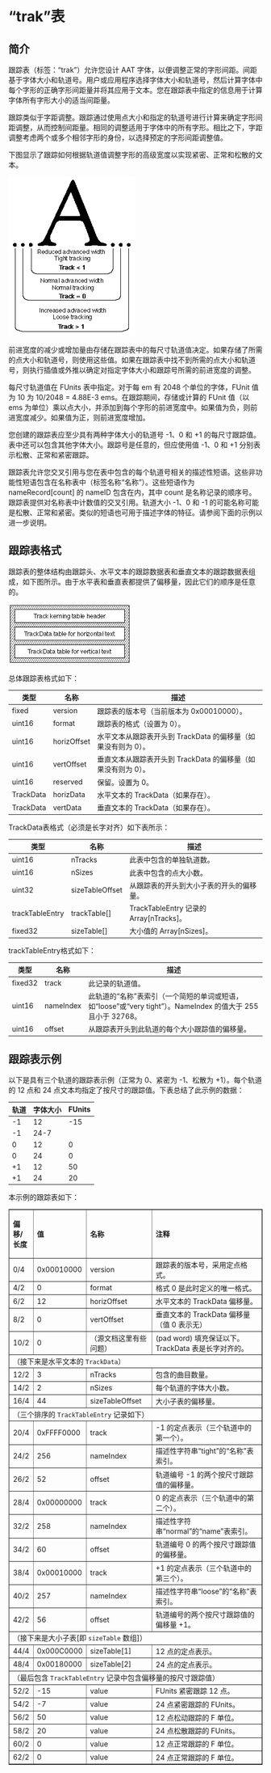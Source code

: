# “trak”表

## 简介

跟踪表（标签：“trak”）允许您设计 AAT 字体，以便调整正常的字形间距。间距基于字体大小和轨道号。用户或应用程序选择字体大小和轨道号，然后计算字体中每个字形的正确字形间距量并将其应用于文本。您在跟踪表中指定的信息用于计算字体所有字形大小的适当间距量。

跟踪类似于字距调整。跟踪通过使用点大小和指定的轨道号进行计算来确定字形间距调整，从而控制间距量。相同的调整适用于字体中的所有字形。相比之下，字距调整考虑两个或多个相邻字形的身份，以选择预定的字形间距调整值。

下图显示了跟踪如何根据轨道值调整字形的高级宽度以实现紧密、正常和松散的文本。

![FF49](./images/FF49.gif)

前进宽度的减少或增加量由存储在跟踪表中的每尺寸轨道值决定。如果存储了所需的点大小和轨道号，则使用这些值。如果在跟踪表中找不到所需的点大小和轨道号，则执行插值或外推以确定对指定字体大小和跟踪号所需的前进宽度的调整。

每尺寸轨道值在 FUnits 表中指定。对于每 em 有 2048 个单位的字体，FUnit 值为 10 为 10/2048 = 4.88E-3 ems。在跟踪期间，存储或计算的 FUnit 值（以 ems 为单位）乘以点大小，并添加到每个字形的前进宽度中。如果值为负，则前进宽度减少。如果值为正，则前进宽度增加。

您创建的跟踪表应至少具有两种字体大小的轨道号 -1、0 和 +1 的每尺寸跟踪值。表中还可以包含其他字体大小。跟踪号是任意的，但应使用值 -1、0 和 +1 分别表示松散、正常和紧密跟踪。

跟踪表允许您交叉引用与您在表中包含的每个轨道号相关的描述性短语。这些非功能性短语包含在名称表中（标签名称“名称”）。这些短语作为 nameRecord[count] 的 nameID 包含在内，其中 count 是名称记录的顺序号。跟踪表提供对名称表中计数值的交叉引用。轨道大小 -1、0 和 -1 的可能名称可能是松散、正常和紧密。类似的短语也可用于描述字体的特征。请参阅下面的示例以进一步说明。

## 跟踪表格式

跟踪表的整体结构由跟踪头、水平文本的跟踪数据表和垂直文本的跟踪数据表组成，如下图所示。由于水平表和垂直表都提供了偏移量，因此它们的顺序是任意的。

![FF50](./images/FF50.gif)

总体跟踪表格式如下：

类型|名称|描述
|-|-|-|
|fixed|version|跟踪表的版本号（当前版本为 0x00010000）。|
|uint16|format|跟踪表的格式（设置为 0）。|
|uint16|horizOffset|水平文本从跟踪表开头到 TrackData 的偏移量（如果没有则为 0）。|
|uint16|vertOffset|垂直文本从跟踪表开头到 TrackData 的偏移量（如果没有则为 0）。|
|uint16|reserved|保留。设置为 0。|
|TrackData|horizData|水平文本的 TrackData（如果存在）。|
|TrackData|vertData|垂直文本的 TrackData（如果存在）。|

TrackData表格式（必须是长字对齐）如下表所示：

类型|名称|描述
|-|-|-|
|uint16|nTracks|此表中包含的单独轨道数。
|uint16|nSizes|此表中包含的点大小数。
|uint32|sizeTableOffset|从跟踪表的开头到大小子表的开头的偏移量。
|trackTableEntry|trackTable[]|TrackTableEntry 记录的 Array[nTracks]。
|fixed32|sizeTable[]|大小值的 Array[nSizes]。

trackTableEntry格式如下：

类型|名称|描述
|-|-|-|
|fixed32|track|此记录的轨道值。
|uint16|nameIndex|此轨道的“名称”表索引（一个简短的单词或短语，如“loose”或“very tight”）。NameIndex 的值大于 255 且小于 32768。
|uint16|offset|从跟踪表开头到此轨道的每个大小跟踪值的偏移量。

## 跟踪表示例

以下是具有三个轨道的跟踪表示例（正常为 0、紧密为 -1、松散为 +1）。每个轨道的 12 点和 24 点文本均指定了按尺寸的跟踪值。下表总结了此示例的数据：

轨道|字体大小|FUnits
|-|-|-|
|-1|12|-15
|-1|24-7
|0|12|0
|0|24|0
|+1|12|50
|+1|24|20

本示例的跟踪表如下：

<table border="1" cellspacing="2" cellpadding="0">
		<tbody><tr align="left" valign="middle">
		<th align="middle">
			<p align="left">偏移/<br>
			长度</p>
		</th>
		<th align="middle">
			<p align="left">值</p>
		</th>
		<th align="middle">
			<p align="left">名称</p>
		</th>
		<th align="left">
			<p align="left">注释</p>
		</th>
		</tr>
		<tr align="left" valign="middle">
		<td>0/4</td>
		<td>0x00010000</td>
		<td>version</td>
		<td class="description">跟踪表的版本号，采用定点格式。</td>
		</tr>
		<tr align="left" valign="middle">
		<td>4/2</td>
		<td>0</td>
		<td>format</td>
		<td class="description">格式 0 是此时定义的唯一格式。</td>
		</tr>
		<tr align="left" valign="middle">
		<td>6/2</td>
		<td>12</td>
		<td>horizOffset</td>
		<td class="description">水平文本的 TrackData 偏移量。</td>
		</tr>
		<tr align="left" valign="middle">
		<td>8/2</td>
		<td>0</td>
		<td>vertOffset</td>
		<td class="description">垂直文本的 TrackData 偏移量（值 0 表示无）</td>
		</tr>
		<tr align="left" valign="middle">
		<td>10/2</td>
		<td>0</td>
		<td>（源文档这里有些问题）</td>
		<!-- 源文档有些问题 -->
		<td class="description">(pad word) 填充保证以下。 TrackData 表是长字对齐的。</td>
		</tr>
		<tr align="left" valign="middle">
		<td colspan="4">（接下来是水平文本的 <code>TrackData</code>）</td>
		</tr>
		<tr align="left" valign="middle">
		<td>12/2</td>
		<td>3</td>
		<td>nTracks</td>
		<td class="description">包含的曲目数量。</td>
		</tr>
		<tr align="left" valign="middle">
		<td>14/2</td>
		<td>2</td>
		<td>nSizes</td>
		<td class="description">每个轨道的字体大小数。</td>
		</tr>
		<tr align="left" valign="middle">
		<td>16/4</td>
		<td>44</td>
		<td>sizeTableOffset</td>
		<td class="description">大小子表的偏移量。</td>
		</tr>
		<tr align="left" valign="middle">
		<td colspan="4">（三个排序的 <code>TrackTableEntry</code> 记录如下）</td>
		</tr>
		<tr align="left" valign="middle">
		<td>20/4</td>
		<td>0xFFFF0000</td>
		<td>track</td>
		<td class="description">-1 的定点表示（三个轨道中的第一个）。</td>
		</tr>
		<tr align="left" valign="middle">
		<td>24/2</td>
		<td>256</td>
		<td>nameIndex</td>
		<td class="description">描述性字符串“tight”的“名称”表索引。</td>
		</tr>
		<tr align="left" valign="middle">
		<td>26/2</td>
		<td>52</td>
		<td>offset</td>
		<td class="description">轨道编号 -1 的两个按尺寸跟踪值的偏移量。</td>
		</tr>
		<tr align="left" valign="middle">
		<td>28/4</td>
		<td>0x00000000</td>
		<td>track</td>
		<td class="description">0 的定点表示（三个轨道中的第二个）。</td>
		</tr>
		<tr align="left" valign="middle">
		<td>32/2</td>
		<td>258</td>
		<td>nameIndex</td>
		<td class="description">描述性字符串“normal”的“name”表索引。</td>
		</tr>
		<tr align="left" valign="middle">
		<td>34/2</td>
		<td>60</td>
		<td>offset</td>
		<td class="description">轨道编号 0 的两个按尺寸跟踪值的偏移量。</td>
		</tr>
		<tr align="left" valign="middle">
		<td>38/4</td>
		<td>0x00010000</td>
		<td>track</td>
		<td class="description">+1 的定点表示（三个轨道中的第三个）。</td>
		</tr>
		<tr align="left" valign="middle">
		<td>40/2</td>
		<td>257</td>
		<td>nameIndex</td>
		<td class="description">描述性字符串“loose”的“名称”表索引。</td>
		</tr>
		<tr align="left" valign="middle">
		<td>42/2</td>
		<td>56</td>
		<td>offset</td>
		<td class="description">轨道编号的两个按尺寸跟踪值的偏移量 +1。</td>
		</tr>
		<tr align="left" valign="middle">
		<td colspan="4">（接下来是大小子表[即 <code>sizeTable</code> 数组]）</td>
		</tr>
		<tr align="left" valign="middle">
		<td>44/4</td>
		<td>0x000C0000</td>
		<td>sizeTable[1]</td>
		<td class="description">12 点的定点表示。</td>
		</tr>
		<tr align="left" valign="middle">
		<td>48/4</td>
		<td>0x00180000</td>
		<td>sizeTable[2]</td>
		<td class="description">24 点的定点表示。</td>
		</tr>
		<tr align="left" valign="middle">
		<td colspan="4">（最后包含 <code>TrackTableEntry</code> 记录中包含偏移量的按尺寸跟踪值）</td>
		</tr>
		<tr align="left" valign="middle">
		<td>52/2</td>
		<td>-15</td>
		<td>value</td>
		<td class="description">FUnits 紧密跟踪 12 点。</td>
		</tr>
		<tr align="left" valign="middle">
		<td>54/2</td>
		<td>-7</td>
		<td>value</td>
		<td class="description">24 点紧密跟踪的 FUnits。</td>
		</tr>
		<tr align="left" valign="middle">
		<td>56/2</td>
		<td>50</td>
		<td>value</td>
		<td class="description">12 点松动跟踪的 F 单位。</td>
		</tr>
		<tr align="left" valign="middle">
		<td>58/2</td>
		<td>20</td>
		<td>value</td>
		<td class="description">24 点松散跟踪的 FUnits。</td>
		</tr>
		<tr align="left" valign="middle">
		<td>60/2</td>
		<td>0</td>
		<td>value</td>
		<td class="description">12 点正常跟踪的 F 单位。</td>
		</tr>
		<tr align="left" valign="middle">
		<td>62/2</td>
		<td>0</td>
		<td>value</td>
		<td class="description">24 点正常跟踪的 F 单位。</td>
		</tr>
	</tbody></table>